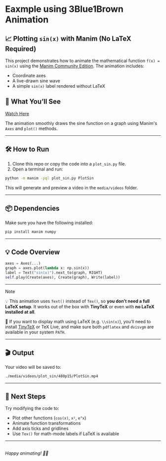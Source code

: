# Eaxmple using 3Blue1Brown Animation

## 📈 Plotting `sin(x)` with Manim (No LaTeX Required)

This project demonstrates how to animate the mathematical function `f(x) = sin(x)` using the [Manim Community Edition](https://docs.manim.community). The animation includes:

- Coordinate axes
- A live-drawn sine wave
- A simple `sin(x)` label rendered without LaTeX

## 🧪 What You’ll See

[Watch Here](https://github.com/BDR-Pro/3blue1BrownMathSin/blob/main/media/videos/plot_sin/480p15/PlotSin.mp4)

The animation smoothly draws the sine function on a graph using Manim's `Axes` and `plot()` methods.

---

## 🛠 How to Run

1. Clone this repo or copy the code into a `plot_sin.py` file.
2. Open a terminal and run:

```bash
python -m manim -pql plot_sin.py PlotSin
````

This will generate and preview a video in the `media/videos` folder.

---

## 📦 Dependencies

Make sure you have the following installed:

```bash
pip install manim numpy
```

---

## 💡 Code Overview

```python
axes = Axes(...)
graph = axes.plot(lambda x: np.sin(x))
label = Text("sin(x)").next_to(graph, RIGHT)
self.play(Create(axes), Create(graph), Write(label))
```

---
> [!NOTE]
> 💡 This animation uses `Text()` instead of `Tex()`, so **you don’t need a full LaTeX setup**.
> It works out of the box with **TinyTeX** or even with **no LaTeX installed at all**.
>
> 🔢 If you want to display math using LaTeX (e.g. `\\sin(x)`), you’ll need to install [TinyTeX](https://yihui.org/tinytex/) or TeX Live, and make sure both `pdflatex` and `dvisvgm` are available in your system `PATH`.

---

## 🎬 Output

Your video will be saved to:

```txt
./media/videos/plot_sin/480p15/PlotSin.mp4
```

---

## 🔄 Next Steps

Try modifying the code to:

- Plot other functions (`cos(x)`, `x²`, `e^x`)
- Animate function transformations
- Add axis ticks and gridlines
- Use `Tex()` for math-mode labels if LaTeX is available

---
\
*Happy animating! 🎥✨*
